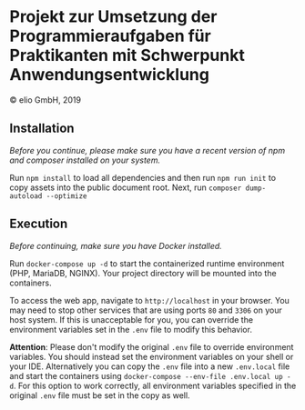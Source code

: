 # Projekt zur Umsetzung der Programmieraufgaben für Praktikanten mit Schwerpunkt Anwendungsentwicklung
© elio GmbH, 2019

## Installation

*Before you continue, please make sure you have a recent version of npm and composer installed on your system.*

Run `npm install` to load all dependencies and then run `npm run init` to copy assets into the public document root.
Next, run `composer dump-autoload --optimize`

## Execution

*Before continuing, make sure you have Docker installed.*

Run `docker-compose up -d` to start the containerized runtime environment (PHP, MariaDB, NGINX).
Your project directory will be mounted into the containers.

To access the web app, navigate to `http://localhost` in your browser. You may need to stop other services that are 
using ports `80` and `3306` on your host system. If this is unacceptable for you, you can override the environment 
variables set in the `.env` file to modify this behavior.

**Attention**: Please don't modify the original `.env` file to override environment variables. You should instead set 
the environment variables on your shell or your IDE. Alternatively you can copy the `.env` file into a new `.env.local` 
file and start the containers using `docker-compose --env-file .env.local up -d`. For this option to work correctly, 
all environment variables specified in the original `.env` file must be set in the copy as well.
